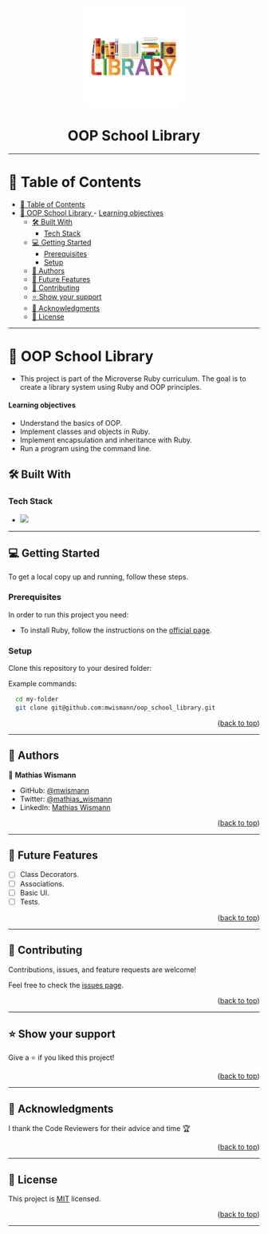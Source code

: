 <a name="readme-top"></a>

<div align="center">
    <img src="assets/school_library_icon.png" alt="Library Sign" width="200"  height="auto" />
    <h1><b>OOP School Library</b></h1>
</div>

---

<!-- TABLE OF CONTENTS -->

# 📗 Table of Contents

- [📗 Table of Contents](#-table-of-contents)
- [📖 OOP School Library ](#-oop-school-library-) - [Learning objectives](#learning-objectives)
  - [🛠 Built With ](#-built-with-)
    - [Tech Stack ](#tech-stack-)
  - [💻 Getting Started ](#-getting-started-)
    - [Prerequisites](#prerequisites)
    - [Setup](#setup)
  - [👥 Authors ](#-authors-)
  - [🔭 Future Features ](#-future-features-)
  - [🤝 Contributing ](#-contributing-)
  - [⭐️ Show your support ](#️-show-your-support-)
  - [🙏 Acknowledgments ](#-acknowledgments-)
  - [📝 License ](#-license-)

---

<!-- PROJECT DESCRIPTION -->

# 📖 OOP School Library <a name="about-project"></a>

- This project is part of the Microverse Ruby curriculum. The goal is to create a library system using Ruby and OOP principles.

#### Learning objectives

- Understand the basics of OOP.
- Implement classes and objects in Ruby.
- Implement encapsulation and inheritance with Ruby.
- Run a program using the command line.

## 🛠 Built With <a name="built-with"></a>

### Tech Stack <a name="tech-stack"></a>

  <ul>
    <li>
      <a href="https://www.ruby-lang.org/en/">
        <img src="https://skillicons.dev/icons?i=ruby"/>
      </a>
    </li>
  </ul>

---

<!-- GETTING STARTED -->

## 💻 Getting Started <a name="getting-started"></a>

To get a local copy up and running, follow these steps.

### Prerequisites

In order to run this project you need:

- To install Ruby, follow the instructions on the [official page](https://www.ruby-lang.org/en/documentation/installation/).

### Setup

Clone this repository to your desired folder:

Example commands:

```bash
  cd my-folder
  git clone git@github.com:mwismann/oop_school_library.git
```

<p align="right">(<a href="#readme-top">back to top</a>)</p>

---

<!-- AUTHORS -->

## 👥 Authors <a name="authors"></a>

👤 **Mathias Wismann**

- GitHub: [@mwismann](https://github.com/mwismann)
- Twitter: [@mathias_wismann](https://twitter.com/mathias_wismann)
- LinkedIn: [Mathias Wismann](https://www.linkedin.com/in/mathias-wismann/)

<p align="right">(<a href="#readme-top">back to top</a>)</p>

---

<!-- FUTURE FEATURES -->

## 🔭 Future Features <a name="future-features"></a>

- [ ] Class Decorators.
- [ ] Associations.
- [ ] Basic UI.
- [ ] Tests.

<p align="right">(<a href="#readme-top">back to top</a>)</p>

---

<!-- CONTRIBUTING -->

## 🤝 Contributing <a name="contributing"></a>

Contributions, issues, and feature requests are welcome!

Feel free to check the [issues page](https://github.com/mwismann/oop_school_library/issues).

<p align="right">(<a href="#readme-top">back to top</a>)</p>

---

<!-- SUPPORT -->

## ⭐️ Show your support <a name="support"></a>

Give a ⭐ if you liked this project!

<p align="right">(<a href="#readme-top">back to top</a>)</p>

---

<!-- ACKNOWLEDGEMENTS -->

## 🙏 Acknowledgments <a name="acknowledgements"></a>

I thank the Code Reviewers for their advice and time 🏆

<p align="right">(<a href="#readme-top">back to top</a>)</p>

---

<!-- LICENSE -->

## 📝 License <a name="license"></a>

This project is [MIT](./LICENSE) licensed.

<p align="right">(<a href="#readme-top">back to top</a>)</p>

---
